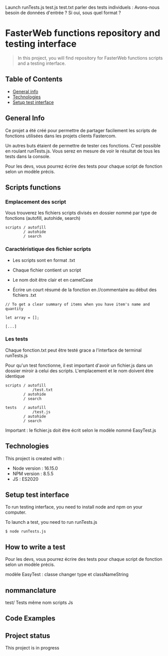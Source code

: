 
Launch
runTests.js
test.js test.txt
parler des tests individuels : Avons-nous besoin de données d'entrée ? Si oui, sous quel format ?


# FasterWeb functions repository and testing interface
> In this project, you will find repository for FasterWeb functions scripts and a testing interface.

## Table of Contents
* [General info](#general-info)
* [Technologies](#technologies)
* [Setup test interface](#setup)


## General Info

Ce projet a été créé pour permettre de partager facilement les scripts de fonctions utilisées dans les projets clients Fastercom. 

Un autres buts étaient de permettre de tester ces fonctions.
C'est possible en roulant runTests.js. Vous serez en mesure de voir le résultat de tous les tests dans la console.

Pour les devs, vous pourrez écrire des tests pour chaque script de fonction selon un modèle précis. 


## Scripts functions
### Emplacement des script 
Vous trouverez les fichiers scripts divisés en dossier nommé par type de fonctions (autofill, autohide, search)
```
scripts / autofill
        / autohide 
        / search
```

### Caractéristique des fichier scripts
- Les scripts sont en format .txt 

- Chaque fichier contient un script

- Le nom doit être clair et en camelCase

- Écrire un court résumé de la fonction en //commentaire au début des fichiers .txt

```
// To get a clear summary of items when you have item's name and quantity

let array = [];

[...]
```


### Les tests 

Chaque fonction.txt peut être testé grace a l'interface de terminal runTests.js

Pour qu'un test fonctionne, il est important d'avoir un fichier.js dans un dossier miroir à celui des scripts. 
        L'emplacement et le nom doivent être identique
```
scripts / autofill
            /test.txt
        / autohide 
        / search

tests   / autofill
            /test.js
        / autohide 
        / search
```

Important : le fichier.js doit être écrit selon le modèle nommé EasyTest.js


## Technologies
This project is created with : 

* Node version : 16.15.0
* NPM version : 8.5.5
* JS : ES2020 


## Setup test interface
To run testing interface, you need to install node and npm on your computer.

To launch a test, you need to run runTests.js

```
$ node runTests.js 
```

## How to write a test
Pour les devs, vous pourrez écrire des tests pour chaque script de fonction selon un modèle précis. 

modèle EasyTest : classe 
    changer type et classNameString

## nommanclature 
test/ Tests
même nom scripts Js


## Code Examples


## Project status 
This project is in progress 
